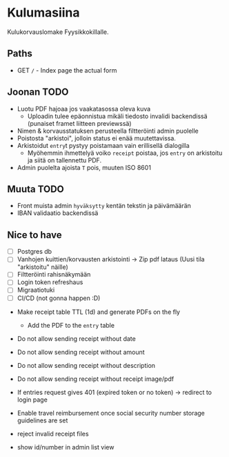 # Kulumasiina

Kulukorvauslomake Fyysikkokillalle.

## Paths

- GET `/` - Index page the actual form


## Joonan TODO
- Luotu PDF hajoaa jos vaakatasossa oleva kuva
  - Uploadin tulee epäonnistua mikäli tiedosto invalidi backendissä (punaiset framet liitteen previewssä)
- Nimen & korvausstatuksen perusteella filtteröinti admin puolelle
- Poistosta "arkistoi", jolloin status ei enää muutettavissa.
- Arkistoidut `entry`t pystyy poistamaan vain erillisellä dialogilla
  - Myöhemmin ihmettelyä voiko `receipt` poistaa, jos `entry` on arkistoitu ja siitä on tallennettu PDF.
- Admin puolelta ajoista `T` pois, muuten ISO 8601

## Muuta TODO
- Front muista admin `hyväksytty` kentän tekstin ja päivämäärän
- IBAN validaatio backendissä


## Nice to have
- [ ] Postgres db
- [ ] Vanhojen kuittien/korvausten arkistointi -> Zip pdf lataus (Uusi tila "arkistoitu" näille)
- [ ] Filtteröinti rahisnäkymään
- [ ] Login token refreshaus
- [ ] Migraatiotuki
- [ ] CI/CD (not gonna happen :D)
- Make receipt table TTL (1d) and generate PDFs on the fly
  - Add the PDF to the `entry` table

- Do not allow sending receipt without date
- Do not allow sending receipt without amount
- Do not allow sending receipt without description
- Do not allow sending receipt without receipt image/pdf

- If entries request gives 401 (expired token or no token) -> redirect to login page
- Enable travel reimbursement once social security number storage guidelines are set
- reject invalid receipt files

- show id/number in admin list view
